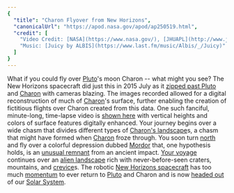 ```yaml
---
{
  "title": "Charon Flyover from New Horizons",
  "canonicalUrl": "https://apod.nasa.gov/apod/ap250519.html",
  "credit": [
    "Video Credit: [NASA](https://www.nasa.gov/), [JHUAPL](http://www.jhuapl.edu/), [SwRI](http://www.swri.org/), P. Schenk & J. Blackwell ([LPI](http://www.lpi.usra.edu/))",
    "Music: [Juicy by ALBIS](https://www.last.fm/music/Albis/_/Juicy)"
  ]
}
---
```


What if you could fly over [Pluto](https://science.nasa.gov/dwarf-planets/pluto/)'s moon Charon -- what might you see? The New Horizons spacecraft did just this in 2015 July as it [zipped past Pluto](https://apod.nasa.gov/apod/ap250518.html) and [Charon](https://science.nasa.gov/dwarf-planets/pluto/moons/charon/) with cameras blazing. The images recorded allowed for a digital reconstruction of much of [Charon](https://en.wikipedia.org/wiki/Charon_\(moon\))'s surface, further enabling the creation of fictitious flights over Charon created from this data. One such fanciful, minute-long, time-lapse video is [shown here](https://science.nasa.gov/resource/flyover-pluto-moon-charon/) with vertical heights and colors of surface features digitally enhanced. Your journey begins over a wide chasm that divides different types of [Charon's landscape](https://apod.nasa.gov/apod/ap151002.html)s, a chasm that might have formed when [Charon](https://www.nasa.gov/feature/pluto-s-big-moon-charon-reveals-a-colorful-and-violent-history) froze through. You soon turn [north](https://apod.nasa.gov/apod/ap200407.html) and fly over a colorful depression dubbed [Mordor](https://en.wikipedia.org/wiki/Mordor_Macula) that, one hypothesis holds, is an [unusual remnant](https://www.nytimes.com/2016/09/15/science/pluto-moon-charon.html) from an ancient impact. [Your voyage](https://www.reddit.com/r/funny/comments/964jz1/dog_surfing_on_a_wave_on_ocean_sea_on_summer/#lightbox) continues over an [alien landscape](https://apod.nasa.gov/apod/ap140826.html) rich with never-before-seen craters, mountains, and [crevice](https://apod.nasa.gov/apod/ap201129.html)s. The robotic [New Horizons spacecraft](https://www.nasa.gov/image/ames/take-new-horizons-for-a-spin-and-print-your-own-model) has too much [momentum](http://www.physicsclassroom.com/Physics-Interactives/Momentum-and-Collisions/Collision-Carts/Collision-Carts-Interactive) to ever return to [Pluto](https://science.nasa.gov/dwarf-planets/pluto/facts/) and Charon and is now [headed out](https://www.nasa.gov/missions/new-horizons/nasas-new-horizons-to-continue-exploring-outer-solar-system/) of our [Solar System](https://science.nasa.gov/solar-system/).
